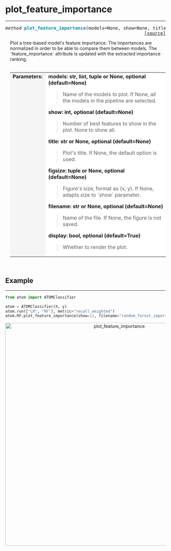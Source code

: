 # plot_feature_importance
-------------------------

<a name="atom"></a>
<pre><em>method</em> <strong style="color:#008AB8">plot_feature_importance</strong>(models=None, show=None, title=None, figsize=None, filename=None, display=True)
<div align="right"><a href="https://github.com/tvdboom/ATOM/blob/master/atom/plots.py#L1019">[source]</a></div></pre>
<div style="padding-left:3%">
Plot a tree-based model's feature importance. The importances are normalized in order
 to be able to compare them between models. The `feature_importance` attribute is
 updated with the extracted importance ranking.
<br /><br />
<table width="100%">
<tr>
<td width="15%" style="vertical-align:top; background:#F5F5F5;"><strong>Parameters:</strong></td>
<td width="75%" style="background:white;">
<strong>models: str, list, tuple or None, optional (default=None)</strong>
<blockquote>
Name of the models to plot. If None, all the models in the pipeline are selected.
</blockquote>
<strong>show: int, optional (default=None)</strong>
<blockquote>
Number of best features to show in the plot. None to show all.
</blockquote>
<strong>title: str or None, optional (default=None)</strong>
<blockquote>
Plot's title. If None, the default option is used.
</blockquote>
<strong>figsize: tuple or None, optional (default=None)</strong>
<blockquote>
Figure's size, format as (x, y). If None, adapts size to `show` parameter.
</blockquote>
<strong>filename: str or None, optional (default=None)</strong>
<blockquote>
Name of the file. If None, the figure is not saved.
</blockquote>
<strong>display: bool, optional (default=True)</strong>
<blockquote>
Whether to render the plot.
</blockquote>
</tr>
</table>
</div>
<br />



## Example
----------

```python
from atom import ATOMClassifier

atom = ATOMClassifier(X, y)
atom.run(["LR", "RF"], metric="recall_weighted")
atom.RF.plot_feature_importance(show=11, filename="random_forest_importance.png")
```
<div align="center">
    <img src="../../../img/plots/plot_feature_importance.png" alt="plot_feature_importance" width="700" height="700"/>
</div>
